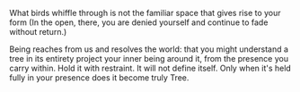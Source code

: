 What birds whiffle through is not 
the familiar space that gives rise to your form
(In the open, there, you are denied yourself
and continue to fade without return.)

Being reaches from us and resolves the world:
that you might understand a tree in its entirety
project your inner being around it, from the presence
you carry within. Hold it with restraint.
It will not define itself. Only when it's held
fully in your presence does it become truly Tree.
